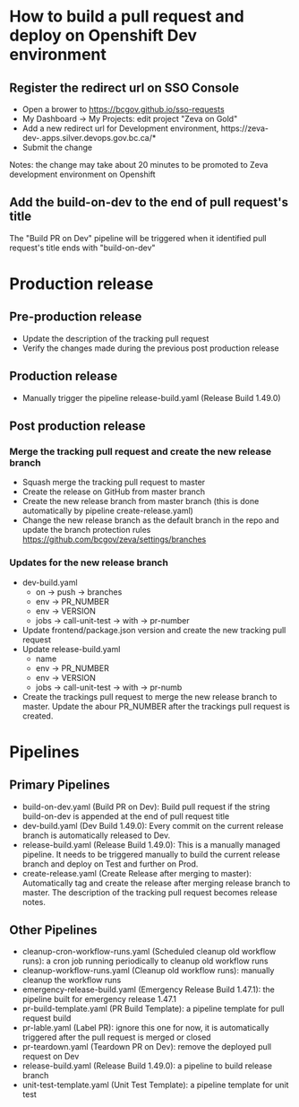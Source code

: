 # How to build a pull request and deploy on Openshift Dev environment

## Register the redirect url on SSO Console

- Open a brower to https://bcgov.github.io/sso-requests
- My Dashboard -> My Projects: edit project "Zeva on Gold"
- Add a new redirect url for Development environment, https://zeva-dev-<pr number>.apps.silver.devops.gov.bc.ca/\*
- Submit the change

Notes: the change may take about 20 minutes to be promoted to Zeva development environment on Openshift

## Add the build-on-dev to the end of pull request's title

The "Build PR on Dev" pipeline will be triggered when it identified pull request's title ends with "build-on-dev"

# Production release

## Pre-production release

- Update the description of the tracking pull request
- Verify the changes made during the previous post production release

## Production release

- Manually trigger the pipeline release-build.yaml (Release Build 1.49.0)

## Post production release

### Merge the tracking pull request and create the new release branch

- Squash merge the tracking pull request to master
- Create the release on GitHub from master branch
- Create the new release branch from master branch (this is done automatically by pipeline create-release.yaml)
- Change the new release branch as the default branch in the repo and update the branch protection rules https://github.com/bcgov/zeva/settings/branches

### Updates for the new release branch

- dev-build.yaml
  - on -> push -> branches
  - env -> PR_NUMBER
  - env -> VERSION
  - jobs -> call-unit-test -> with -> pr-number
- Update frontend/package.json version and create the new tracking pull request
- Update release-build.yaml
  - name
  - env -> PR_NUMBER
  - env -> VERSION
  - jobs -> call-unit-test -> with -> pr-numb
- Create the trackings pull request to merge the new release branch to master. Update the abour PR_NUMBER after the trackings pull request is created.

# Pipelines

## Primary Pipelines

- build-on-dev.yaml (Build PR on Dev): Build pull request if the string build-on-dev is appended at the end of pull request title
- dev-build.yaml (Dev Build 1.49.0): Every commit on the current release branch is automatically released to Dev.
- release-build.yaml (Release Build 1.49.0): This is a manually managed pipeline. It needs to be triggered manually to build the current release branch and deploy on Test and further on Prod.
- create-release.yaml (Create Release after merging to master): Automatically tag and create the release after merging release branch to master. The description of the tracking pull request becomes release notes.

## Other Pipelines

- cleanup-cron-workflow-runs.yaml (Scheduled cleanup old workflow runs): a cron job running periodically to cleanup old workflow runs
- cleanup-workflow-runs.yaml (Cleanup old workflow runs): manually cleanup the workflow runs
- emergency-release-build.yaml (Emergency Release Build 1.47.1): the pipeline built for emergency release 1.47.1
- pr-build-template.yaml (PR Build Template): a pipeline template for pull request build
- pr-lable.yaml (Label PR): ignore this one for now, it is automatically triggered after the pull request is merged or closed
- pr-teardown.yaml (Teardown PR on Dev): remove the deployed pull request on Dev
- release-build.yaml (Release Build 1.49.0): a pipeline to build release branch
- unit-test-template.yaml (Unit Test Template): a pipeline template for unit test
